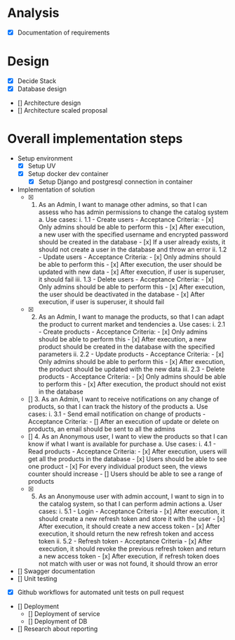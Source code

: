 # Analysis
- [x] Documentation of requirements

# Design
- [x] Decide Stack
- [x] Database design
- [] Architecture design
- [] Architecture scaled proposal

# Overall implementation steps
- Setup environment
    - [x] Setup UV
    - [x] Setup docker dev container 
        - [x] Setup Django and postgresql connection in container
- Implementation of solution
    - [x] 1. As an Admin, I want to manage other admins, so that I can assess who has admin permissions  to change the catalog system
        a. Use cases:
            i. 1.1 - Create users
                - Acceptance Criteria:
                    - [x] Only admins should be able to perform this
                    - [x] After execution, a new user with the specified username and encrypted password should be created in the database
                    - [x] If a user already exists, it should not create a user in the database and throw an error
            ii. 1.2 - Update users
                - Acceptance Criteria:
                    - [x] Only admins should be able to perform this
                    - [x] After execution, the user should be updated with new data
                    - [x] After execution, if user is superuser, it should fail
            iii. 1.3 - Delete users
                - Acceptance Criteria:
                    - [x] Only admins should be able to perform this
                    - [x] After execution, the user should be deactivated in the database
                    - [x] After execution, if user is superuser, it should fail
    - [x] 2. As an Admin, I want to manage the products, so that I can adapt the product to current market and tendencies
        a. Use cases:
            i. 2.1 - Create products
                - Acceptance Criteria:
                    - [x] Only admins should be able to perform this
                    - [x] After execution, a new product should be created in the database with the specified parameters
            ii. 2.2 - Update products
                - Acceptance Criteria:
                    - [x] Only admins should be able to perform this
                    - [x] After execution, the product should be updated with the new data
            iii. 2.3 - Delete products
                - Acceptance Criteria:
                    - [x] Only admins should be able to perform this
                    - [x] After execution, the product should not exist in the database
    - [] 3. As an Admin, I want to receive notifications on any change of products, so that I can track the history of the products
        a. Use cases:
            i. 3.1 - Send email notification on change of products
                - Acceptance Criteria:
                    - [] After an execution of update or delete on products, an email should be sent to all the admins
    - [] 4. As an Anonymous user, I want to view the products so that I can know if what I want is available for purchase
        a. Use cases:
            i. 4.1 - Read products
                - Acceptance Criteria:
                    - [x] After execution, users will get all the products in the database
                    - [x] Users should be able to see one product
                        - [x] For every individual product seen, the views counter should increase
                    - [] Users should be able to see a range of products
    - [x] 5. As an Anonymouse user with admin account, I want to sign in to the catalog system, so that I can perform admin actions
        a. User cases:
            i. 5.1 - Login
                - Acceptance Criteria
                    - [x] After execution, it should create a new refresh token and store it with the user
                    - [x] After execution, it should create a new access token
                    - [x] After execution, it should return the new refresh token and access token
            ii. 5.2 - Refresh token
                - Acceptance Criteria
                    - [x] After execution, it should revoke the previous refresh token and return a new access token
                    - [x] After execution, if refresh token does not match with user or was not found, it should throw an error
- [] Swagger documentation
- [] Unit testing
- [x] Github workflows for automated unit tests on pull request
- [] Deployment
    - [] Deployment of service
    - [] Deployment of DB
- [] Research about reporting